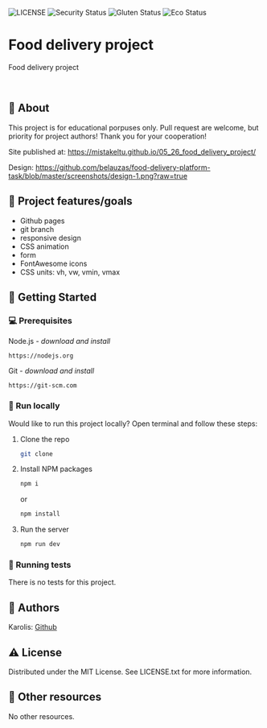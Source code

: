 ![LICENSE](https://img.shields.io/badge/license-MIT-blue.svg?style=flat-square)
![Security Status](https://img.shields.io/security-headers?label=Security&url=https%3A%2F%2Fgithub.com&style=flat-square)
![Gluten Status](https://img.shields.io/badge/Gluten-Free-green.svg)
![Eco Status](https://img.shields.io/badge/ECO-Friendly-green.svg)

# Food delivery project

Food delivery project

<br>

## 🌟 About

This project is for educational porpuses only. Pull request are welcome, but priority for project authors! Thank you for your cooperation!

Site published at: https://mistakeltu.github.io/05_26_food_delivery_project/

Design: https://github.com/belauzas/food-delivery-platform-task/blob/master/screenshots/design-1.png?raw=true

## 🎯 Project features/goals

-   Github pages
-   git branch
-   responsive design
-   CSS animation
-   form
-   FontAwesome icons
-   CSS units: vh, vw, vmin, vmax

## 🧰 Getting Started

### 💻 Prerequisites

Node.js - _download and install_

```
https://nodejs.org
```

Git - _download and install_

```
https://git-scm.com
```

### 🏃 Run locally

Would like to run this project locally? Open terminal and follow these steps:

1. Clone the repo
    ```sh
    git clone 
    ```
2. Install NPM packages
    ```sh
    npm i
    ```
    or
    ```sh
    npm install
    ```
3. Run the server
    ```sh
    npm run dev
    ```

### 🧪 Running tests

There is no tests for this project.

## 🎅 Authors

Karolis: [Github](https://github.com/mistakeltu)

## ⚠️ License

Distributed under the MIT License. See LICENSE.txt for more information.

## 🔗 Other resources

No other resources.
